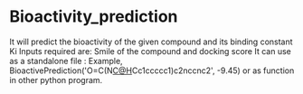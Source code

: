 # Bioactivity_prediction
It will predict the bioactivity of the given compound and its binding constant Ki
Inputs required are: Smile of the compound and docking score
It can use as a standalone file : Example, BioactivePrediction('O=C(N[C@H](C(=O)N[C@H](B(O)O)CC(C)C)Cc1ccccc1)c2nccnc2', -9.45)
or as function in other python program. 
